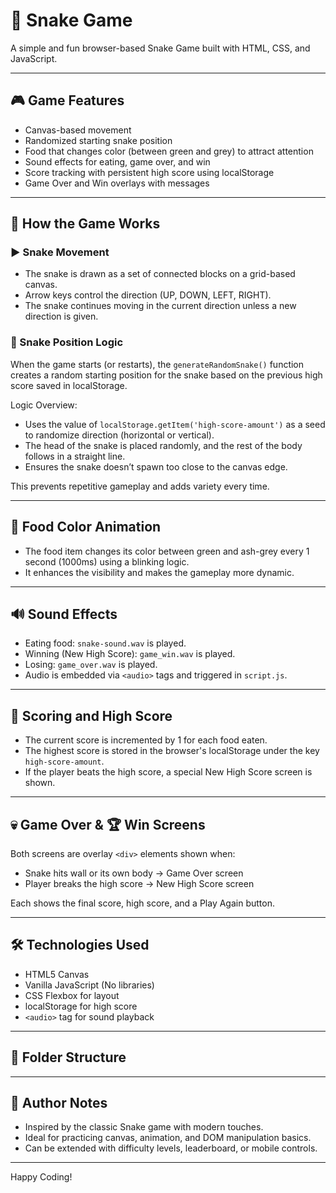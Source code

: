 # 🐍 Snake Game

A simple and fun browser-based Snake Game built with HTML, CSS,
and JavaScript.

---

## 🎮 Game Features

- Canvas-based movement  
- Randomized starting snake position  
- Food that changes color (between green and grey) to attract attention  
- Sound effects for eating, game over, and win  
- Score tracking with persistent high score using localStorage  
- Game Over and Win overlays with messages  

---

## 🚀 How the Game Works

### ▶ Snake Movement

- The snake is drawn as a set of connected blocks on a grid-based canvas.
- Arrow keys control the direction (UP, DOWN, LEFT, RIGHT).
- The snake continues moving in the current direction unless a new direction is given.

### 📍 Snake Position Logic

When the game starts (or restarts), the `generateRandomSnake()` function creates a random starting position for the snake based on the previous high score saved in localStorage.

Logic Overview:  
- Uses the value of `localStorage.getItem('high-score-amount')` as a seed to randomize direction (horizontal or vertical).  
- The head of the snake is placed randomly, and the rest of the body follows in a straight line.  
- Ensures the snake doesn’t spawn too close to the canvas edge.  

This prevents repetitive gameplay and adds variety every time.

---

## 🍎 Food Color Animation

- The food item changes its color between green and ash-grey every 1 second (1000ms) using a blinking logic.
- It enhances the visibility and makes the gameplay more dynamic.

---

## 🔊 Sound Effects

- Eating food: `snake-sound.wav` is played.
- Winning (New High Score): `game_win.wav` is played.
- Losing: `game_over.wav` is played.
- Audio is embedded via `<audio>` tags and triggered in `script.js`.

---

## 💾 Scoring and High Score

- The current score is incremented by 1 for each food eaten.
- The highest score is stored in the browser's localStorage under the key `high-score-amount`.
- If the player beats the high score, a special New High Score screen is shown.

---

## 💀 Game Over & 🏆 Win Screens

Both screens are overlay `<div>` elements shown when:

- Snake hits wall or its own body → Game Over screen
- Player breaks the high score → New High Score screen

Each shows the final score, high score, and a Play Again button.

---

## 🛠 Technologies Used

- HTML5 Canvas
- Vanilla JavaScript (No libraries)
- CSS Flexbox for layout
- localStorage for high score
- `<audio>` tag for sound playback

---

## 📁 Folder Structure


---

## 🧠 Author Notes

- Inspired by the classic Snake game with modern touches.
- Ideal for practicing canvas, animation, and DOM manipulation basics.
- Can be extended with difficulty levels, leaderboard, or mobile controls.

---

Happy Coding!
